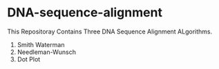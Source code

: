 # DNA-sequence-alignment

This Repositoray Contains Three DNA Sequence Alignment ALgorithms.

1. Smith Waterman
2. Needleman-Wunsch
3. Dot Plot
